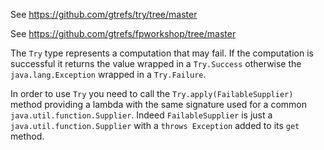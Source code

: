 See https://github.com/gtrefs/try/tree/master

See https://github.com/gtrefs/fpworkshop/tree/master

The `Try` type represents a computation that may fail. If the computation is successful it returns the value wrapped in a `Try.Success` otherwise the `java.lang.Exception` wrapped in a `Try.Failure`.

In order to use `Try` you need to call the `Try.apply(FailableSupplier)` method providing a lambda with the same signature used for a common `java.util.function.Supplier`. Indeed `FailableSupplier` is just a `java.util.function.Supplier` with a `throws Exception` added to its `get` method.